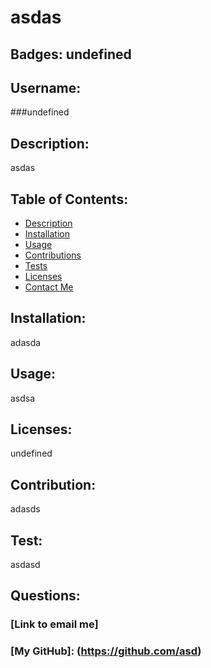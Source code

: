 # asdas
  
  ## Badges: undefined

  ## Username: 
  ###undefined
  

  ## Description: 
  <p>asdas</p>
  
  

  ## Table of Contents:
  * [Description](#)
  * [Installation](#installation)
  * [Usage](#usage) 
  * [Contributions](#contributions)
  * [Tests](#tests)
  * [Licenses](#licenses)
  * [Contact Me](#questions)

 
   
  
  

  ## Installation: 
  <p>adasda</p>
  

  ## Usage: 
  <p>asdsa</p>
  

  ## Licenses: 
  <p>undefined</p>

  

  ## Contribution: 
  <p>adasds</p>
  

  ## Test: 
  <p>asdasd</p>
  
  
  ## Questions:

  ### [Link to email me]<asd>  
  ### [My GitHub]: (https://github.com/asd)
  

  
